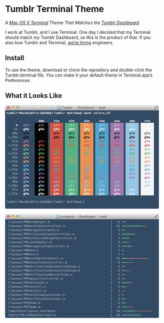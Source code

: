 # Tumblr Terminal Theme

*A [Mac OS X Terminal](http://en.wikipedia.org/wiki/Terminal_(OS_X)) Theme That Matches the [Tumblr Dashboard](http://tumblr.com/dashboard)*

I work at Tumblr, and I use Terminal. One day I decided that my Terminal should match my Tumblr Dashboard, so this is the product of that.  If you also love Tumblr and Terminal, [we’re hiring](http://tumblr.com/jobs) engineers.

## Install

To use the theme, download or clone the repository and double-click the Tumblr.terminal file. You can make it your default theme in Terminal.app’s Preferences.

## What it Looks Like

![Colors](images/colors.png)

![diff](images/diff.png)
